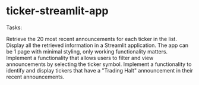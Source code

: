 # ticker-streamlit-app

Tasks:

Retrieve the 20 most recent announcements for each ticker in the list.
Display all the retrieved information in a Streamlit application. The app can be 1 page with minimal styling, only working functionality matters. 
Implement a functionality that allows users to filter and view announcements by selecting the ticker symbol.
Implement a functionality to identify and display tickers that have a "Trading Halt" announcement in their recent announcements.
